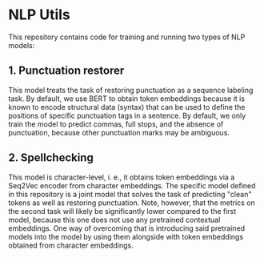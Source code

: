 # NLP Utils

This repository contains code for training and running two types of NLP models:

## 1. Punctuation restorer
This model treats the task of restoring punctuation as a sequence labeling task. By default, we use BERT to obtain token embeddings because it is known to encode structural data (syntax) that can be used to define the positions of specific punctuation tags in a sentence. By default, we only train the model to predict commas, full stops, and the absence of punctuation, because other punctuation marks may be ambiguous.

## 2. Spellchecking
This model is character-level, i. e., it obtains token embeddings via a Seq2Vec encoder from character embeddings. The specific model defined in this repository is a joint model that solves the task of predicting "clean" tokens as well as restoring punctuation. Note, however, that the metrics on the second task will likely be significantly lower compared to the first model, because this one does not use any pretrained contextual embeddings. One way of overcoming that is introducing said pretrained models into the model by using them alongside with token embeddings obtained from character embeddings.
